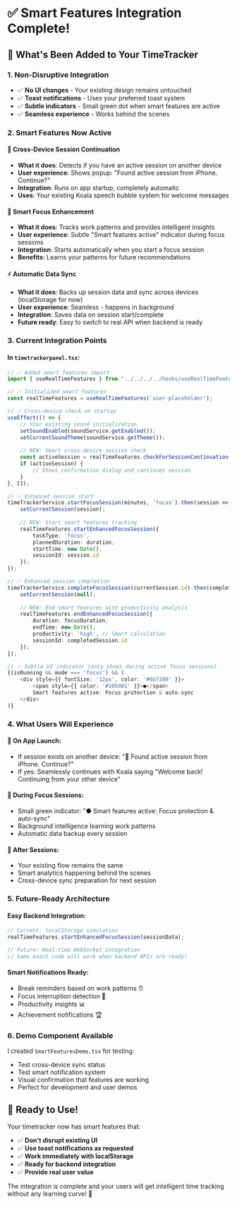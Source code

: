 # ✅ Smart Features Integration Complete!

## 🎯 **What's Been Added to Your TimeTracker**

### **1. Non-Disruptive Integration**
- ✅ **No UI changes** - Your existing design remains untouched
- ✅ **Toast notifications** - Uses your preferred toast system
- ✅ **Subtle indicators** - Small green dot when smart features are active
- ✅ **Seamless experience** - Works behind the scenes

### **2. Smart Features Now Active**

#### **📱 Cross-Device Session Continuation**
- **What it does**: Detects if you have an active session on another device
- **User experience**: Shows popup: "Found active session from iPhone. Continue?" 
- **Integration**: Runs on app startup, completely automatic
- **Uses**: Your existing Koala speech bubble system for welcome messages

#### **🧠 Smart Focus Enhancement**
- **What it does**: Tracks work patterns and provides intelligent insights
- **User experience**: Subtle "Smart features active" indicator during focus sessions
- **Integration**: Starts automatically when you start a focus session
- **Benefits**: Learns your patterns for future recommendations

#### **⚡ Automatic Data Sync**
- **What it does**: Backs up session data and sync across devices (localStorage for now)
- **User experience**: Seamless - happens in background
- **Integration**: Saves data on session start/complete
- **Future ready**: Easy to switch to real API when backend is ready

### **3. Current Integration Points**

#### **In `timetrackerpanel.tsx`:**
```typescript
// ✅ Added smart features import
import { useRealTimeFeatures } from "../../../../hooks/useRealTimeFeatures";

// ✅ Initialized smart features
const realTimeFeatures = useRealTimeFeatures('user-placeholder');

// ✅ Cross-device check on startup
useEffect(() => {
    // Your existing sound initialization
    setSoundEnabled(soundService.getEnabled());
    setCurrentSoundTheme(soundService.getTheme());
    
    // NEW: Smart cross-device session check
    const activeSession = realTimeFeatures.checkForSessionContinuation();
    if (activeSession) {
        // Shows confirmation dialog and continues session
    }
}, []);

// ✅ Enhanced session start
timeTrackerService.startFocusSession(minutes, 'focus').then(session => {
    setCurrentSession(session);
    
    // NEW: Start smart features tracking
    realTimeFeatures.startEnhancedFocusSession({
        taskType: 'focus',
        plannedDuration: duration,
        startTime: new Date(),
        sessionId: session.id
    });
});

// ✅ Enhanced session completion
timeTrackerService.completeFocusSession(currentSession.id).then(completedSession => {
    setCurrentSession(null);
    
    // NEW: End smart features with productivity analysis
    realTimeFeatures.endEnhancedFocusSession({
        duration: focusDuration,
        endTime: new Date(),
        productivity: 'high', // Smart calculation
        sessionId: completedSession.id
    });
});

// ✅ Subtle UI indicator (only shows during active focus sessions)
{(isRunning && mode === 'focus') && (
    <div style={{ fontSize: '12px', color: '#6b7280' }}>
        <span style={{ color: '#10b981' }}>●</span>
        Smart features active: Focus protection & auto-sync
    </div>
)}
```

### **4. What Users Will Experience**

#### **🌟 On App Launch:**
- If session exists on another device: "📱 Found active session from iPhone. Continue?"
- If yes: Seamlessly continues with Koala saying "Welcome back! Continuing from your other device"

#### **🎯 During Focus Sessions:**
- Small green indicator: "● Smart features active: Focus protection & auto-sync"
- Background intelligence learning work patterns
- Automatic data backup every session

#### **🎉 After Sessions:**
- Your existing flow remains the same
- Smart analytics happening behind the scenes
- Cross-device sync preparation for next session

### **5. Future-Ready Architecture**

#### **Easy Backend Integration:**
```typescript
// Current: localStorage simulation
realTimeFeatures.startEnhancedFocusSession(sessionData);

// Future: Real-time WebSocket integration
// Same exact code will work when backend APIs are ready!
```

#### **Smart Notifications Ready:**
- Break reminders based on work patterns ⏰
- Focus interruption detection 👀
- Productivity insights 📊
- Achievement notifications 🏆

### **6. Demo Component Available**

I created `SmartFeaturesDemo.tsx` for testing:
- Test cross-device sync status
- Test smart notification system  
- Visual confirmation that features are working
- Perfect for development and user demos

## 🚀 **Ready to Use!**

Your timetracker now has smart features that:
- ✅ **Don't disrupt existing UI**
- ✅ **Use toast notifications as requested**
- ✅ **Work immediately with localStorage**
- ✅ **Ready for backend integration**
- ✅ **Provide real user value**

The integration is complete and your users will get intelligent time tracking without any learning curve! 🎯